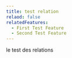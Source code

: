```yaml
---
title: test relation
relaod: false
relatedFeatures:
  - First Test Feature
  - Second Test Feature
---
```


le test des relations
